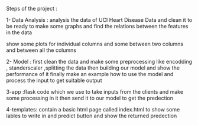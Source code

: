Steps of the project :

1- Data Analysis :
analysis the data of UCI Heart Disease Data and clean it to be ready to
make some graphs and find the relations between the features in the data 

show some plots for individual columns and some between two columns 
and between all the columns


2- Model :
first clean the data and make some preprocessing like encodding ,
standerscaler ,splitting the data then building our model and show the 
performance of it finally make an example how to use the model and
process the input to get suitable output

3-app :flask code which we use to take inputs from the clients and make some processing in it
then send it to our model to get the predection

4-templates: contain a basic html page called index.html to show some lables to write in and predict button and show the returned predection
